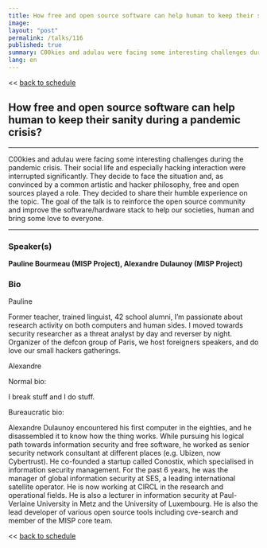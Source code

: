 ```yaml
---
title: How free and open source software can help human to keep their sanity during a pandemic crisis?
image: 
layout: "post"
permalink: /talks/116
published: true
summary: C00kies and adulau were facing some interesting challenges during the pandemic crisis. Their soci…
lang: en
---
```

<< [back to schedule](/schedule/)

## How free and open source software can help human to keep their sanity during a pandemic crisis?
---


C00kies and adulau were facing some interesting challenges during the pandemic crisis. Their social life and especially hacking interaction were interrupted significantly. They decide to face the situation and, as convinced by a common artistic and hacker philosophy, free and open sources played a role. They decided to share their humble experience on the topic. The goal of the talk is to reinforce the open source community and improve the software/hardware stack to help our societies, human and bring some love to everyone.

---
### Speaker(s)


**Pauline Bourmeau (MISP Project), Alexandre Dulaunoy (MISP Project)**

### Bio
Pauline

Former teacher, trained linguist, 42 school alumni, I’m passionate about research activity on both computers and human sides. I moved towards security researcher as a threat analyst by day and reverser by night. Organizer of the defcon group of Paris, we host foreigners speakers, and do love our small hackers gatherings.

Alexandre

Normal bio:

I break stuff and I do stuff.

Bureaucratic bio:

Alexandre Dulaunoy encountered his first computer in the eighties, and he disassembled it to know how the thing works. While pursuing his logical path towards information security and free software, he worked as senior security network consultant at different places (e.g. Ubizen, now Cybertrust). He co-founded a startup called Conostix, which specialised in information security management. For the past 6 years, he was the manager of global information security at SES, a leading international satellite operator. He is now working at CIRCL in the research and operational fields. He is also a lecturer in information security at Paul-Verlaine University in Metz and the University of Luxembourg. He is also the lead developer of various open source tools including cve-search and member of the MISP core team.

<< [back to schedule](/schedule/)